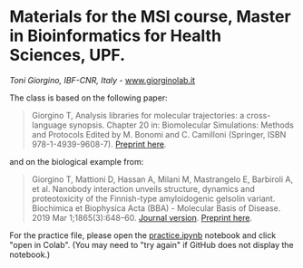# Materials for the MSI course, Master in Bioinformatics for Health Sciences, UPF.

*Toni Giorgino, IBF-CNR, Italy* - www.giorginolab.it

The class is based on the following paper:

> Giorgino T, Analysis libraries for molecular trajectories: a cross-language synopsis. Chapter 20 in:  Biomolecular Simulations: Methods and Protocols Edited by M. Bonomi and C. Camilloni (Springer, ISBN 978-1-4939-9608-7).  [Preprint here](https://github.com/giorginolab/preprints-repository/tree/master/analysis_libraries_chapter).

and on the biological example from:

> Giorgino T, Mattioni D, Hassan A, Milani M, Mastrangelo E, Barbiroli A, et al. Nanobody interaction unveils structure, dynamics and proteotoxicity of the Finnish-type amyloidogenic gelsolin variant. Biochimica et Biophysica Acta (BBA) - Molecular Basis of Disease. 2019 Mar 1;1865(3):648–60. [Journal version](https://www.sciencedirect.com/science/article/pii/S0925443919300109?via%3Dihub). [Preprint here](https://arxiv.org/abs/1903.07308).

For the practice file, please open the [practice.ipynb](practice/practice.ipynb) notebook and click "open in Colab". (You may need to "try again" if GitHub does not display the notebook.)

